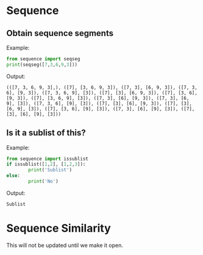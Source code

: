 # Sequence
## Obtain sequence segments
Example:
```python
from sequence import seqseg
print(seqseg([7,3,6,9,3]))
```
Output:
```plaintext
(([7, 3, 6, 9, 3],), ([7], [3, 6, 9, 3]), ([7, 3], [6, 9, 3]), ([7, 3, 6], [9, 3]), ([7, 3, 6, 9], [3]), ([7], [3], [6, 9, 3]), ([7], [3, 6], [9, 3]), ([7], [3, 6, 9], [3]), ([7, 3], [6], [9, 3]), ([7, 3], [6, 9], [3]), ([7, 3, 6], [9], [3]), ([7], [3], [6], [9, 3]), ([7], [3], [6, 9], [3]), ([7], [3, 6], [9], [3]), ([7, 3], [6], [9], [3]), ([7], [3], [6], [9], [3]))
```
## Is it a sublist of this?
Example:
```python
from sequence import issublist
if issublist([1,2], [1,2,3]):
        print('Sublist')
else:
        print('No')
```
Output:
```plaintext
Sublist
```
# Sequence Similarity
This will not be updated until we make it open.
